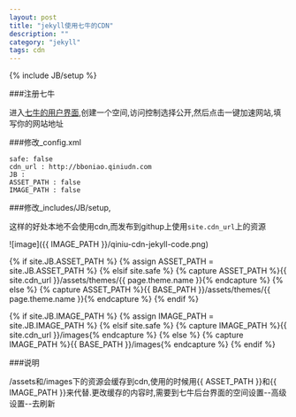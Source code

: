 ```yaml
---
layout: post
title: "jekyll使用七牛的CDN"
description: ""
category: "jekyll"
tags: cdn
---
```

{% include JB/setup %}

###注册七牛

进入[七牛的用户界面](https://portal.qiniu.com/),创建一个空间,访问控制选择公开,然后点击一键加速网站,填写你的网站地址

###修改_config.xml

    safe: false
    cdn_url : http://bboniao.qiniudn.com
    JB :
    ASSET_PATH : false
    IMAGE_PATH : false

<!-- more -->
###修改_includes/JB/setup,

这样的好处本地不会使用cdn,而发布到githup上使用`site.cdn_url`上的资源

![image]({{ IMAGE_PATH }}/qiniu-cdn-jekyll-code.png)

{% if site.JB.ASSET_PATH %}
  {% assign ASSET_PATH = site.JB.ASSET_PATH %}
{% elsif site.safe %}
  {% capture ASSET_PATH %}{{ site.cdn_url }}/assets/themes/{{ page.theme.name }}{% endcapture %}
{% else %}
  {% capture ASSET_PATH %}{{ BASE_PATH }}/assets/themes/{{ page.theme.name }}{% endcapture %}
{% endif %}

{% if site.JB.IMAGE_PATH %}
  {% assign IMAGE_PATH = site.JB.IMAGE_PATH %}
{% elsif site.safe %}
  {% capture IMAGE_PATH %}{{ site.cdn_url }}/images{% endcapture %}
{% else %}
  {% capture IMAGE_PATH %}{{ BASE_PATH }}/images{% endcapture %}
{% endif %}

###说明

/assets和/images下的资源会缓存到cdn,使用的时候用\{\{ ASSET_PATH \}\}和\{\{ IMAGE_PATH \}\}来代替.更改缓存的内容时,需要到七牛后台界面的空间设置--高级设置--去刷新